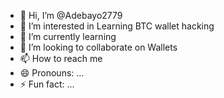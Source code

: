 - 👋 Hi, I’m @Adebayo2779
- 👀 I’m interested in Learning BTC wallet hacking 
- 🌱 I’m currently learning
- 💞️ I’m looking to collaborate on Wallets
- 📫 How to reach me 
- 😄 Pronouns: ...
- ⚡ Fun fact: ...

<!---
Adebayo2779/Adebayo2779 is a ✨ special ✨ repository because its `README.md` (this file) appears on your GitHub profile.
You can click the Preview link to take a look at your changes.
--->
